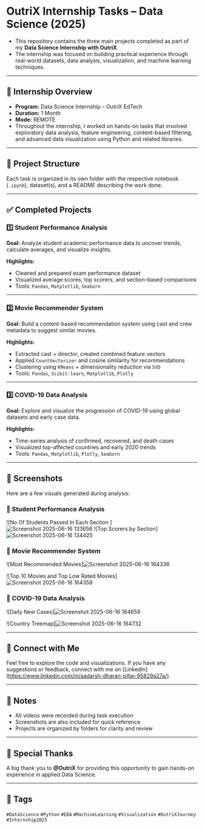 # OutriX Internship Tasks – Data Science (2025)
 - This repository contains the three main projects completed as part of my **Data Science Internship with OutriX**.
 - The internship was focused on building practical experience through real-world datasets, data analysis, visualization, and machine learning techniques.
---

## 🚀 Internship Overview

- **Program:** Data Science Internship – OutriX EdTech
- **Duration:** 1 Month
- **Mode:** REMOTE
- Throughout the internship, I worked on hands-on tasks that involved exploratory data analysis, feature engineering, content-based filtering, and advanced data visualization using Python and related libraries.

---

## 📁 Project Structure

Each task is organized in its own folder with the respective notebook (`.ipynb`), dataset(s), and a README describing the work done.

---

## ✅ Completed Projects

### 1️⃣ Student Performance Analysis
**Goal:** Analyze student academic performance data to uncover trends, calculate averages, and visualize insights.

**Highlights:**
- Cleaned and prepared exam performance dataset
- Visualized average scores, top scorers, and section-based comparisons
- Tools: `Pandas`, `Matplotlib`, `Seaborn`

---

### 2️⃣ Movie Recommender System
**Goal:** Build a content-based recommendation system using cast and crew metadata to suggest similar movies.

**Highlights:**
- Extracted cast + director, created combined feature vectors
- Applied `CountVectorizer` and cosine similarity for recommendations
- Clustering using `KMeans` + dimensionality reduction via `SVD`
- Tools: `Pandas`, `Scikit-learn`, `Matplotlib`, `Plotly`

---

### 3️⃣ COVID-19 Data Analysis
**Goal:** Explore and visualize the progression of COVID-19 using global datasets and early case data.

**Highlights:**
- Time-series analysis of confirmed, recovered, and death cases
- Visualized top-affected countries and early 2020 trends
- Tools: `Pandas`, `Matplotlib`, `Plotly`, `Seaborn`
---

## 📸 Screenshots

Here are a few visuals generated during analysis:

### 🔹 Student Performance Analysis
![No Of Students Passed In Each Section ]![Screenshot 2025-06-16 133656](https://github.com/user-attachments/assets/2134b41a-492d-4006-bd6f-46212b4f3273)
![Top Scorers by Section]![Screenshot 2025-06-16 134425](https://github.com/user-attachments/assets/f3fe8b9f-01c9-4c2d-907a-34a32a7b5851)

### 🔹 Movie Recommender System
![Most Recommended Movies]![Screenshot 2025-06-16 164336](https://github.com/user-attachments/assets/55273b15-b26d-4e98-b33f-ead725820126)

![Top 10 Movies and Top Low Rated Movies]![Screenshot 2025-06-16 164358](https://github.com/user-attachments/assets/92e22e00-3282-48af-a997-c29504df0c68)


### 🔹 COVID-19 Data Analysis
![Daily New Cases]![Screenshot 2025-06-16 164659](https://github.com/user-attachments/assets/d21764e4-e4f2-46e5-a30d-9cef0d78dd1e)

![Country Treemap]![Screenshot 2025-06-16 164732](https://github.com/user-attachments/assets/7141d519-9c6c-4c66-af5b-b7e4e4f46ae3)


---

## 🔗 Connect with Me

Feel free to explore the code and visualizations. If you have any suggestions or feedback, connect with me on [LinkedIn] (https://www.linkedin.com/in/aadarsh-dharan-pillai-95829a27a/).

---
## 📝 Notes

- All videos were recorded during task execution
- Screenshots are also included for quick reference
- Projects are organized by folders for clarity and review
---

## 🙌 Special Thanks

A big thank you to **@OutriX** for providing this opportunity to gain hands-on experience in applied Data Science.

---

## 📌 Tags

`#DataScience` `#Python` `#EDA` `#MachineLearning` `#Visualization` `#OutriXJourney` `#Internship2025`

